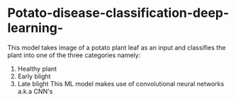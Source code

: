 # Potato-disease-classification-deep-learning-
This model takes image of a potato plant leaf as an input and classifies the plant into one of the three categories namely:
1. Healthy plant
2. Early blight
3. Late blight
This ML model makes use of convolutional neural networks a.k.a CNN's
